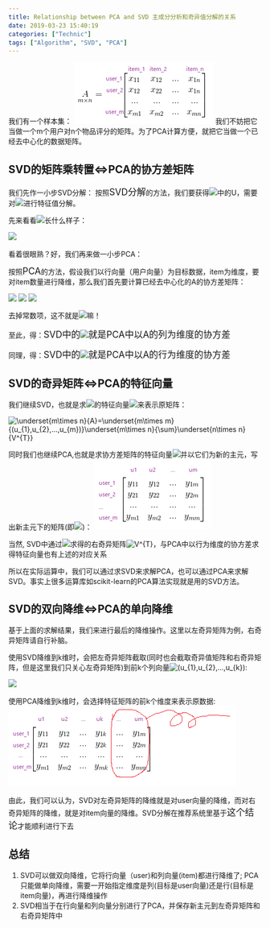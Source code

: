 ```yaml
---
title: Relationship between PCA and SVD 主成分分析和奇异值分解的关系
date: 2019-03-23 15:40:19
categories: ["Technic"]
tags: ["Algorithm", "SVD", "PCA"]
---
```


我们有一个样本集：
![](/uploads/pca_vs_svd.png)
我们不妨把它当做一个m个用户对n个物品评分的矩阵。为了PCA计算方便，就把它当做一个已经去中心化的数据矩阵。

## SVD的矩阵乘转置<=>PCA的协方差矩阵
我们先作一小步SVD分解：
按照<font size="4">SVD分解</font>的方法，我们要获得<img src="https://latex.codecogs.com/png.latex?\underset{m\times&space;n}{A}=\underset{m\times&space;m}{U}\underset{m\times&space;n}{\sum}&space;\underset{n\times&space;n}{V^{T}}" />中的U，需要对<img src="https://latex.codecogs.com/png.latex?AA^{T}" />进行特征值分解。

先来看看<img src="https://latex.codecogs.com/png.latex?AA^{T}" />长什么样子：

<img src="https://latex.codecogs.com/png.latex?\underset{m\times&space;m}{AA^{T}}=(x_{1},x_{2},...,x_{m})\begin{pmatrix}&space;x_{1}^{T}\\&space;x_{2}^{T}\\&space;...\\&space;x_{m}^{T}&space;\end{pmatrix}=\sum_{i=1}^{m}x_{i}x_{i}^{T}" />

看着很眼熟？好，我们再来做一小步PCA：

按照<font size="4">PCA</font>的方法，假设我们以行向量（用户向量）为目标数据，item为维度，要对item数量进行降维，那么我们首先要计算已经去中心化的A的协方差矩阵：

<img src="https://latex.codecogs.com/png.latex?\underset{n\times&space;n}{C}=\begin{bmatrix}&space;Cov(item\_1,item\_1)&space;&&space;Cov(item\_1,item\_2)&&space;...&&space;Cov(item\_1,item\_n)\\&space;Cov(item\_2,item\_1)&space;&&space;Cov(item\_2,item\_2)&&space;...&&space;Cov(item\_2,item\_n)&space;\\&space;...&space;&&space;...&&space;...&&space;...\\&space;Cov(item\_n,item\_1)&space;&&space;Cov(item\_2,item\_2)&&space;...&&space;Cov(item\_n,item\_n)&space;\end{bmatrix}"  />

<img src="https://latex.codecogs.com/gif.latex?=\frac{1}{m-1}&space;\begin{bmatrix}&space;x_{11}x_{11}+x_{21}x_{21}+...+x_{m1}x_{m1}&&space;x_{11}x_{12}+x_{21}x_{22}+...+x_{m1}x_{m2}&&space;...&space;&&space;x_{11}x_{1n}+x_{21}x_{2n}+...+x_{m1}x_{mn}\\&space;x_{12}x_{11}+x_{22}x_{21}+...+x_{m2}x_{m1}&&space;x_{12}x_{12}+x_{22}x_{22}+...+x_{m2}x_{m2}&&space;...&space;&&space;x_{12}x_{1n}+x_{22}x_{2n}+...+x_{m2}x_{mn}\\&space;&&space;&...&space;&&space;\\&space;x_{1n}x_{11}+x_{2n}x_{21}+...+x_{mn}x_{m1}&&space;x_{1n}x_{12}+x_{2n}x_{22}+...+x_{mn}x_{m2}&&space;...&space;&&space;x_{1n}x_{1n}+x_{2n}x_{2n}+...+x_{mn}x_{mn}&space;\end{bmatrix}">

<img src="https://latex.codecogs.com/gif.latex?=\frac{1}{m-1}\sum_{i=1}^{n}x_{i}x_{i}^{T}">

去掉常数项，这不就是<img src="https://latex.codecogs.com/png.latex?AA^{T}" />嘛！

至此，得：<font size="4">SVD中的<img src="https://latex.codecogs.com/png.latex?AA^{T}" />就是PCA中以A的列为维度的协方差</font>

同理，得：<font size="4">SVD中的<img src="https://latex.codecogs.com/png.latex?A^{T}A" />就是PCA中以A的行为维度的协方差</font>

## SVD的奇异矩阵<=>PCA的特征向量
我们继续SVD，也就是求<img src="https://latex.codecogs.com/png.latex?AA^{T}" />的特征向量<img src="https://latex.codecogs.com/png.latex?(u_{1},u_{2},...,u_{n})"/>来表示原矩阵：

<img src="https://latex.codecogs.com/png.latex?\underset{m\times&space;n}{A}=\underset{m\times&space;m}{(u_{1},u_{2},...,u_{m})}\underset{m\times&space;n}{\sum}\underset{n\times&space;n}{V^{T}}" title="\underset{m\times n}{A}=\underset{m\times m}{(u_{1},u_{2},...,u_{m})}\underset{m\times n}{\sum}\underset{n\times n}{V^{T}}" />

同时我们也继续PCA,也就是求协方差矩阵的特征向量<img src="https://latex.codecogs.com/png.latex?(u_{1},u_{2},...,u_{n})"/>并以它们为新的主元，写出新主元下的矩阵(即<img src="https://latex.codecogs.com/png.latex?UA" />)：
![](/uploads/pca_vs_svd_after_pca.png)

当然, SVD中通过<img src="https://latex.codecogs.com/png.latex?A^{T}A" />求得的右奇异矩阵<img src="https://latex.codecogs.com/png.latex?V^{T}" title="V^{T}" />，与PCA中以行为维度的协方差求得特征向量也有上述的对应关系

所以在实际运算中，我们可以通过求SVD来求解PCA，也可以通过PCA来求解SVD。事实上很多运算库如scikit-learn的PCA算法实现就是用的SVD方法。


## SVD的双向降维<=>PCA的单向降维

基于上面的求解结果，我们来进行最后的降维操作。这里以左奇异矩阵为例，右奇异矩阵请自行补脑。

使用SVD降维到k维时，会把左奇异矩阵截取(同时也会截取奇异值矩阵和右奇异矩阵，但是这里我们只关心左奇异矩阵)到前k个列向量<img src="https://latex.codecogs.com/png.latex?(u_{1},u_{2},...,u_{k})" title="(u_{1},u_{2},...,u_{k})" />:

<img src="https://latex.codecogs.com/png.latex?\underset{m\times&space;n}{A}=\underset{m\times&space;k}{(u_{1},u_{2},...,u_{k})}\underset{k\times&space;k}{\sum}\underset{k\times&space;n}{V^{T}}"  />

使用PCA降维到k维时，会选择特征矩阵的前k个维度来表示原数据:
![](/uploads/pca_vs_svd_pca_cut.png)

由此，我们可以认为，SVD对左奇异矩阵的降维就是对user向量的降维，而对右奇异矩阵的降维，就是对item向量的降维。SVD分解在推荐系统里基于<font size="4">这个结论</font>才能顺利进行下去


## 总结
1) SVD可以做双向降维，它将行向量（user)和列向量(item)都进行降维了; PCA只能做单向降维，需要一开始指定维度是列(目标是user向量)还是行(目标是item向量)，再进行降维操作
2) SVD相当于在行向量和列向量分别进行了PCA，并保存新主元到左奇异矩阵和右奇异矩阵中



